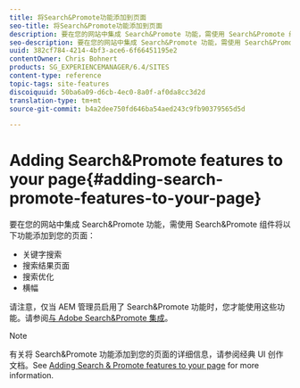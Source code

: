 ```yaml
---
title: 将Search&Promote功能添加到页面
seo-title: 将Search&Promote功能添加到页面
description: 要在您的网站中集成 Search&Promote 功能，需使用 Search&Promote 组件将关键字搜索、搜索结果页面、搜索优化和横幅功能添加到您的页面
seo-description: 要在您的网站中集成 Search&Promote 功能，需使用 Search&Promote 组件将关键字搜索、搜索结果页面、搜索优化和横幅功能添加到您的页面
uuid: 382cf784-4214-4bf3-ace6-6f66451195e2
contentOwner: Chris Bohnert
products: SG_EXPERIENCEMANAGER/6.4/SITES
content-type: reference
topic-tags: site-features
discoiquuid: 50ba6a09-d6cb-4ec0-8a0f-af0da8cc3d2d
translation-type: tm+mt
source-git-commit: b4a2dee750fd646ba54aed243c9fb90379565d5d

---
```



# Adding Search&amp;Promote features to your page{#adding-search-promote-features-to-your-page}

要在您的网站中集成 Search&amp;Promote 功能，需使用 Search&amp;Promote 组件将以下功能添加到您的页面：

* 关键字搜索
* 搜索结果页面
* 搜索优化
* 横幅

请注意，仅当 AEM 管理员启用了 Search&amp;Promote 功能时，您才能使用这些功能。请参阅[与 Adobe Search&amp;Promote 集成](/help/sites-administering/search-and-promote.md)。

>[!NOTE]
>
>有关将 Search&amp;Promote 功能添加到您的页面的详细信息，请参阅经典 UI 创作文档。See [Adding Search &amp; Promote features to your page](/help/sites-classic-ui-authoring/classic-feature-search-promote.md) for more information.

